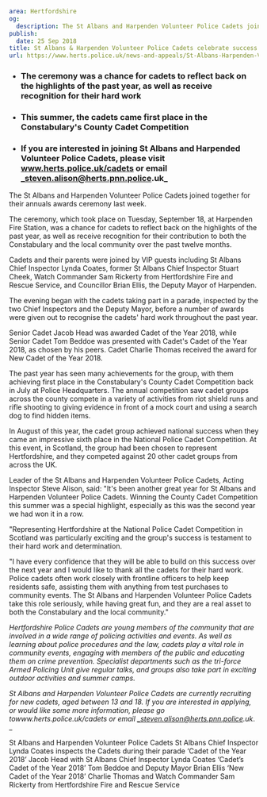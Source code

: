 ```yaml
area: Hertfordshire
og:
  description: The St Albans and Harpenden Volunteer Police Cadets joined together for their annuals awards ceremony last week.
publish:
  date: 25 Sep 2018
title: St Albans & Harpenden Volunteer Police Cadets celebrate success at annual awards ceremony
url: https://www.herts.police.uk/news-and-appeals/St-Albans-Harpenden-Volunteer-Police-Cadets-celebrate-success-at-annual-awards-ceremony-1823
```

* ### The ceremony was a chance for cadets to reflect back on the highlights of the past year, as well as receive recognition for their hard work

 * ### This summer, the cadets came first place in the Constabulary's County Cadet Competition

 * ### If you are interested in joining St Albans and Harpended Volunteer Police Cadets, please visit www.herts.police.uk/cadets or email _steven.alison@herts.pnn.police.uk_

The St Albans and Harpenden Volunteer Police Cadets joined together for their annuals awards ceremony last week.

The ceremony, which took place on Tuesday, September 18, at Harpenden Fire Station, was a chance for cadets to reflect back on the highlights of the past year, as well as receive recognition for their contribution to both the Constabulary and the local community over the past twelve months.

Cadets and their parents were joined by VIP guests including St Albans Chief Inspector Lynda Coates, former St Albans Chief Inspector Stuart Cheek, Watch Commander Sam Rickerty from Hertfordshire Fire and Rescue Service, and Councillor Brian Ellis, the Deputy Mayor of Harpenden.

The evening began with the cadets taking part in a parade, inspected by the two Chief Inspectors and the Deputy Mayor, before a number of awards were given out to recognise the cadets' hard work throughout the past year.

Senior Cadet Jacob Head was awarded Cadet of the Year 2018, while Senior Cadet Tom Beddoe was presented with Cadet's Cadet of the Year 2018, as chosen by his peers. Cadet Charlie Thomas received the award for New Cadet of the Year 2018.

The past year has seen many achievements for the group, with them achieving first place in the Constabulary's County Cadet Competition back in July at Police Headquarters. The annual competition saw cadet groups across the county compete in a variety of activities from riot shield runs and rifle shooting to giving evidence in front of a mock court and using a search dog to find hidden items.

In August of this year, the cadet group achieved national success when they came an impressive sixth place in the National Police Cadet Competition. At this event, in Scotland, the group had been chosen to represent Hertfordshire, and they competed against 20 other cadet groups from across the UK.

Leader of the St Albans and Harpenden Volunteer Police Cadets, Acting Inspector Steve Alison, said: "It's been another great year for St Albans and Harpenden Volunteer Police Cadets. Winning the County Cadet Competition this summer was a special highlight, especially as this was the second year we had won it in a row.

"Representing Hertfordshire at the National Police Cadet Competition in Scotland was particularly exciting and the group's success is testament to their hard work and determination.

"I have every confidence that they will be able to build on this success over the next year and I would like to thank all the cadets for their hard work. Police cadets often work closely with frontline officers to help keep residents safe, assisting them with anything from test purchases to community events. The St Albans and Harpenden Volunteer Police Cadets take this role seriously, while having great fun, and they are a real asset to both the Constabulary and the local community."

_Hertfordshire Police Cadets are young members of the community that are involved in a wide range of policing activities and events. As well as learning about police procedures and the law, cadets play a vital role in community events, engaging with members of the public and educating them on crime prevention. Specialist departments such as the tri-force Armed Policing Unit give regular talks, and groups also take part in exciting outdoor activities and summer camps._

_St Albans and Harpenden Volunteer Police Cadets are currently recruiting for new cadets, aged between 13 and 18. If you are interested in applying, or would like some more information, please go towww.herts.police.uk/cadets or email _steven.alison@herts.pnn.police.uk_. _

St Albans and Harpenden Volunteer Police Cadets St Albans Chief Inspector Lynda Coates inspects the Cadets during their parade ‘Cadet of the Year 2018’ Jacob Head with St Albans Chief Inspector Lynda Coates ‘Cadet’s Cadet of the Year 2018’ Tom Beddoe and Deputy Mayor Brian Ellis ‘New Cadet of the Year 2018’ Charlie Thomas and Watch Commander Sam Rickerty from Hertfordshire Fire and Rescue Service
